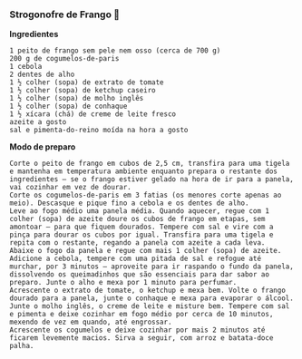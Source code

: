### Strogonofre de Frango :chicken:

**Ingredientes**

    1 peito de frango sem pele nem osso (cerca de 700 g)
    200 g de cogumelos-de-paris
    1 cebola
    2 dentes de alho
    1 ½ colher (sopa) de extrato de tomate
    1 ½ colher (sopa) de ketchup caseiro
    1 ½ colher (sopa) de molho inglês
    1 ½ colher (sopa) de conhaque
    1 ½ xícara (chá) de creme de leite fresco
    azeite a gosto
    sal e pimenta-do-reino moída na hora a gosto

**Modo de preparo**

    Corte o peito de frango em cubos de 2,5 cm, transfira para uma tigela e mantenha em temperatura ambiente enquanto prepara o restante dos ingredientes – se o frango estiver gelado na hora de ir para a panela, vai cozinhar em vez de dourar.
    Corte os cogumelos-de-paris em 3 fatias (os menores corte apenas ao meio). Descasque e pique fino a cebola e os dentes de alho.
    Leve ao fogo médio uma panela média. Quando aquecer, regue com 1 colher (sopa) de azeite doure os cubos de frango em etapas, sem amontoar – para que fiquem dourados. Tempere com sal e vire com a pinça para dourar os cubos por igual. Transfira para uma tigela e repita com o restante, regando a panela com azeite a cada leva.
    Abaixe o fogo da panela e regue com mais 1 colher (sopa) de azeite. Adicione a cebola, tempere com uma pitada de sal e refogue até murchar, por 3 minutos – aproveite para ir raspando o fundo da panela, dissolvendo os queimadinhos que são essenciais para dar sabor ao preparo. Junte o alho e mexa por 1 minuto para perfumar. 
    Acrescente o extrato de tomate, o ketchup e mexa bem. Volte o frango dourado para a panela, junte o conhaque e mexa para evaporar o álcool. Junte o molho inglês, o creme de leite e misture bem. Tempere com sal e pimenta e deixe cozinhar em fogo médio por cerca de 10 minutos, mexendo de vez em quando, até engrossar.
    Acrescente os cogumelos e deixe cozinhar por mais 2 minutos até ficarem levemente macios. Sirva a seguir, com arroz e batata-doce palha.

